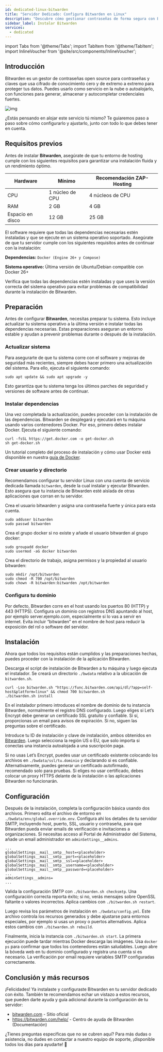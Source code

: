 ```yaml
---
id: dedicated-linux-bitwarden
title: "Servidor Dedicado: Configura Bitwarden en Linux"
description: "Descubre cómo gestionar contraseñas de forma segura con Bitwarden usando cifrado de extremo a extremo para configuraciones en la nube o autoalojadas → Aprende más ahora"
sidebar_label: Instalar Bitwarden
services:
  - dedicated
---
```


import Tabs from '@theme/Tabs';
import TabItem from '@theme/TabItem';
import InlineVoucher from '@site/src/components/InlineVoucher';

## Introducción

Bitwarden es un gestor de contraseñas open source para contraseñas y claves que usa cifrado de conocimiento cero y de extremo a extremo para proteger tus datos. Puedes usarlo como servicio en la nube o autoalojarlo, con funciones para generar, almacenar y autocompletar credenciales fuertes.

![img](https://screensaver01.zap-hosting.com/index.php/s/RwKmstAct5kNQwB/preview)

¿Estás pensando en alojar este servicio tú mismo? Te guiaremos paso a paso sobre cómo configurarlo y ajustarlo, junto con todo lo que debes tener en cuenta.

<InlineVoucher />



## Requisitos previos

Antes de instalar **Bitwarden**, asegúrate de que tu entorno de hosting cumple con los siguientes requisitos para garantizar una instalación fluida y un rendimiento óptimo.

| Hardware   | Mínimo     | Recomendación ZAP-Hosting |
| ---------- | ----------- | -------------------------- |
| CPU        | 1 núcleo de CPU | 4 núcleos de CPU          |
| RAM        | 2 GB        | 4 GB                       |
| Espacio en disco | 12 GB       | 25 GB                      |

El software requiere que todas las dependencias necesarias estén instaladas y que se ejecute en un sistema operativo soportado. Asegúrate de que tu servidor cumple con los siguientes requisitos antes de continuar con la instalación:

**Dependencias:** `Docker (Engine 26+ y Compose)`

**Sistema operativo:** Última versión de Ubuntu/Debian compatible con Docker 26+

Verifica que todas las dependencias estén instaladas y que uses la versión correcta del sistema operativo para evitar problemas de compatibilidad durante la instalación de Bitwarden.



## Preparación

Antes de configurar **Bitwarden**, necesitas preparar tu sistema. Esto incluye actualizar tu sistema operativo a la última versión e instalar todas las dependencias necesarias. Estas preparaciones aseguran un entorno estable y ayudan a prevenir problemas durante o después de la instalación.


### Actualizar sistema
Para asegurarte de que tu sistema corre con el software y mejoras de seguridad más recientes, siempre debes hacer primero una actualización del sistema. Para ello, ejecuta el siguiente comando:

```
sudo apt update && sudo apt upgrade -y
```
Esto garantiza que tu sistema tenga los últimos parches de seguridad y versiones de software antes de continuar.

### Instalar dependencias
Una vez completada la actualización, puedes proceder con la instalación de las dependencias. Bitwarden se desplegará y ejecutará en tu máquina usando varios contenedores Docker. Por eso, primero debes instalar Docker. Ejecuta el siguiente comando:

```
curl -fsSL https://get.docker.com -o get-docker.sh
sh get-docker.sh
```

Un tutorial completo del proceso de instalación y cómo usar Docker está disponible en nuestra [guía de Docker](dedicated-linux-docker.md).



### Crear usuario y directorio

Recomendamos configurar tu servidor Linux con una cuenta de servicio dedicada llamada `bitwarden`, desde la cual instalar y ejecutar Bitwarden. Esto asegura que tu instancia de Bitwarden esté aislada de otras aplicaciones que corran en tu servidor.

Crea el usuario bitwarden y asigna una contraseña fuerte y única para esta cuenta.

```
sudo adduser bitwarden
sudo passwd bitwarden
```

Crea el grupo docker si no existe y añade el usuario bitwarden al grupo docker:

```
sudo groupadd docker
sudo usermod -aG docker bitwarden
```

Crea el directorio de trabajo, asigna permisos y la propiedad al usuario bitwarden:
```
sudo mkdir /opt/bitwarden
sudo chmod -R 700 /opt/bitwarden
sudo chown -R bitwarden:bitwarden /opt/bitwarden
```



### Configura tu dominio

Por defecto, Bitwarden corre en el host usando los puertos 80 (HTTP) y 443 (HTTPS). Configura un dominio con registros DNS apuntando al host, por ejemplo server.ejemplo.com, especialmente si lo vas a servir en internet. Evita incluir “bitwarden” en el nombre de host para reducir la exposición del rol o software del servidor.




## Instalación
Ahora que todos los requisitos están cumplidos y las preparaciones hechas, puedes proceder con la instalación de la aplicación Bitwarden.

Descarga el script de instalación de Bitwarden a tu máquina y luego ejecuta el instalador. Se creará un directorio `./bwdata` relativo a la ubicación de `bitwarden.sh`.

```
curl -Lso bitwarden.sh "https://func.bitwarden.com/api/dl/?app=self-host&platform=linux" && chmod 700 bitwarden.sh
./bitwarden.sh install
```

En el instalador primero introduces el nombre de dominio de tu instancia Bitwarden, normalmente el registro DNS configurado. Luego eliges si Let’s Encrypt debe generar un certificado SSL gratuito y confiable. Si sí, proporcionas un email para avisos de expiración. Si no, siguen las preguntas sobre el certificado.

Introduce tu ID de instalación y clave de instalación, ambos obtenidos en [Bitwarden](https://bitwarden.com/host). Luego selecciona la región US o EU, que solo importa si conectas una instancia autoalojada a una suscripción paga.

Si no usas Let’s Encrypt, puedes usar un certificado existente colocando los archivos en `./bwdata/ssl/tu.dominio` y declarando si es confiable. Alternativamente, puedes generar un certificado autofirmado, recomendado solo para pruebas. Si eliges no usar certificado, debes colocar un proxy HTTPS delante de la instalación o las aplicaciones Bitwarden no funcionarán.



## Configuración

Después de la instalación, completa la configuración básica usando dos archivos. Primero edita el archivo de entorno en `./bwdata/env/global.override.env`. Configura ahí los detalles de tu servidor SMTP, incluyendo host, puerto, SSL, usuario y contraseña, para que Bitwarden pueda enviar emails de verificación e invitaciones a organizaciones. Si necesitas acceso al Portal de Administrador del Sistema, añade un email administrador en `adminSettings__admins`.

```
...
globalSettings__mail__smtp__host=<placeholder>
globalSettings__mail__smtp__port=<placeholder>
globalSettings__mail__smtp__ssl=<placeholder>
globalSettings__mail__smtp__username=<placeholder>
globalSettings__mail__smtp__password=<placeholder>
...
adminSettings__admins=
...
```

Valida la configuración SMTP con `./bitwarden.sh checksmtp`. Una configuración correcta reporta éxito; si no, verás mensajes sobre OpenSSL faltante o valores incorrectos. Aplica cambios con `./bitwarden.sh restart`.

Luego revisa los parámetros de instalación en `./bwdata/config.yml`. Este archivo controla los recursos generados y debe ajustarse para entornos especiales, por ejemplo si usas un proxy o puertos alternativos. Aplica estos cambios con `./bitwarden.sh rebuild`.

Finalmente, inicia la instancia con `./bitwarden.sh start`. La primera ejecución puede tardar mientras Docker descarga las imágenes. Usa `docker ps` para confirmar que todos los contenedores están saludables. Luego abre la bóveda web en tu dominio configurado y registra una cuenta si es necesario. La verificación por email requiere variables SMTP configuradas correctamente.

## Conclusión y más recursos

¡Felicidades! Ya instalaste y configuraste Bitwarden en tu servidor dedicado con éxito. También te recomendamos echar un vistazo a estos recursos, que pueden darte ayuda y guía adicional durante la configuración de tu servidor:

- [bitwarden.com](https://bitwarden.com/) - Sitio oficial
- https://bitwarden.com/help/ - Centro de ayuda de Bitwarden (Documentación)

¿Tienes preguntas específicas que no se cubren aquí? Para más dudas o asistencia, no dudes en contactar a nuestro equipo de soporte, ¡disponible todos los días para ayudarte! 🙂